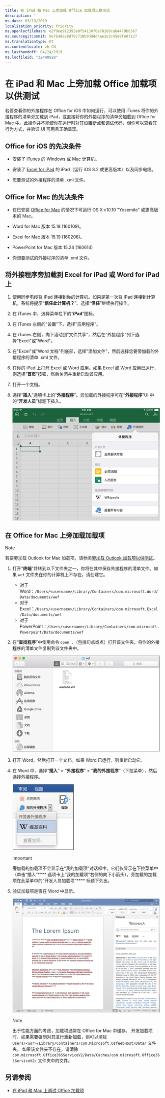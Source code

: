 ```yaml
---
title: 在 iPad 和 Mac 上旁加载 Office 加载项以供测试
description: ''
ms.date: 03/19/2019
localization_priority: Priority
ms.openlocfilehash: e2f9ee912395e0f54130f0e78109cab4479b6567
ms.sourcegitcommit: 9e7b4daa8d76c710b9d9dd4ae2e3c45e8fe07127
ms.translationtype: HT
ms.contentlocale: zh-CN
ms.lasthandoff: 04/24/2019
ms.locfileid: "32449928"
---
```

# <a name="sideload-office-add-ins-on-ipad-and-mac-for-testing"></a>在 iPad 和 Mac 上旁加载 Office 加载项以供测试

若要查看你的外接程序在 Office for iOS 中如何运行，可以使用 iTunes 将你的外接程序的清单旁加载到 iPad，或直接将你的外接程序的清单旁加载到 Office for Mac 中。此操作并不能使你在运行时对其设置断点和调试代码，但你可以查看其行为方式，并验证 UI 可用且正确呈现。 

## <a name="prerequisites-for-office-for-ios"></a>Office for iOS 的先决条件

- 安装了 [iTunes](https://www.apple.com/itunes/download/) 的 Windows 或 Mac 计算机。
    
- 安装了 [Excel for iPad](https://itunes.apple.com/us/app/microsoft-excel/id586683407?mt=8) 的 iPad（运行 iOS 8.2 或更高版本）以及同步电缆。
    
- 您要测试的外接程序的清单 .xml 文件。
    

## <a name="prerequisites-for-office-for-mac"></a>Office for Mac 的先决条件

- 在已安装 [Office for Mac](https://products.office.com/buy/compare-microsoft-office-products?tab=omac) 的情况下可运行 OS X v10.10 "Yosemite" 或更高版本的 Mac。
    
- Word for Mac 版本 15.18 (160109)。
   
- Excel for Mac 版本 15.19 (160206)。

- PowerPoint for Mac 版本 15.24 (160614)
    
- 你想要测试的外接程序的清单 .xml 文件。
    

## <a name="sideload-an-add-in-on-excel-or-word-for-ipad"></a>将外接程序旁加载到 Excel for iPad 或 Word for iPad 上

1. 使用同步电缆将 iPad 连接到你的计算机。如果是第一次将 iPad 连接到计算机，系统将提示“**信任此计算机？**”。选择“**信任**”继续执行操作。

2. 在 iTunes 中，选择菜单栏下的“**iPad**”图标。

3. 在 iTunes 左侧的"设置"下，选择"应用程序"。

4. 在 iTunes 右侧，向下滚动到"文件共享"，然后在"外接程序"列下选择"Excel"或"Word"。

5. 在"Excel"或"Word 文档"列底部，选择"添加文件"，然后选择您要旁加载的外接程序的清单 .xml 文件。 
    
6. 在你的 iPad 上打开 Excel 或 Word 应用。如果 Excel 或 Word 应用已运行，则选择“**首页**”按钮，然后关闭并重新启动该应用。
    
7. 打开一个文档。
    
8. 选择“**插入**”选项卡上的“**外接程序**”。旁加载的外接程序可在“**外接程序**”UI 中的“**开发人员**”标题下插入。
    
    ![在 Excel 应用程序中插入的加载项](../images/excel-insert-add-in.png)


## <a name="sideload-an-add-in-on-office-for-mac"></a>在 Office for Mac 上旁加载加载项

> [!NOTE]
> 若要旁加载 Outlook for Mac 加载项，请参阅[旁加载 Outlook 加载项以供测试](/outlook/add-ins/sideload-outlook-add-ins-for-testing)。

1. 打开“**终端**”并转到以下文件夹之一，你将在其中保存外接程序的清单文件。如果 `wef` 文件夹在你的计算机上不存在，请创建它。
    
    - 对于 Word：`/Users/<username>/Library/Containers/com.microsoft.Word/Data/documents/wef`    
    - 对于 Excel：`/Users/<username>/Library/Containers/com.microsoft.Excel/Data/documents/wef`
    - 对于 PowerPoint：`/Users/<username>/Library/Containers/com.microsoft.Powerpoint/Data/documents/wef`
    
2. 在“**查找程序**”中使用命令 `open .`（包括句点或点）打开该文件夹。将你的外接程序的清单文件复制到该文件夹中。
    
    ![Office for Mac 中的 Wef 文件夹](../images/all-my-files.png)

3. 打开 Word，然后打开一个文档。如果 Word 已运行，则重新启动它。
    
4. 在 Word 中，选择“**插入**” > “**外接程序**” > “**我的外接程序**”（下拉菜单），然后选择外接程序。
    
    ![Office for Mac 中的“我的加载项”](../images/my-add-ins-wikipedia.png)

    > [!IMPORTANT]
    > 旁加载的加载项不会显示在“我的加载项”对话框中。它们仅显示在下拉菜单中（单击“插入”**** 选项卡上“我的加载项”右侧的向下小箭头）。旁加载的加载项在此菜单中的“开发人员加载项”**** 标题下列出。 
    
5. 验证加载项是否在 Word 中显示。
    
    ![Office for Mac 中显示的 Office 加载项](../images/lorem-ipsum-wikipedia.png)
    
    > [!NOTE]
    > 出于性能方面的考虑，加载项通常在 Office for Mac 中缓存。 开发加载项时，如果需要强制对其进行重新加载，则可以清除 `Users/<usr>/Library/Containers/com.Microsoft.OsfWebHost/Data/` 文件夹。 如果该文件夹不存在，请清除 `com.microsoft.Office365ServiceV2/Data/Caches/com.microsoft.Office365ServiceV2/` 文件夹中的文件。

## <a name="see-also"></a>另请参阅

- [在 iPad 和 Mac 上调试 Office 加载项](debug-office-add-ins-on-ipad-and-mac.md)
